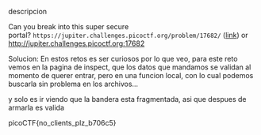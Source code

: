 descripcion

Can you break into this super secure portal? `https://jupiter.challenges.picoctf.org/problem/17682/` ([link](https://jupiter.challenges.picoctf.org/problem/17682/)) or http://jupiter.challenges.picoctf.org:17682

Solucion:
En estos retos es ser curiosos por lo que veo, para este reto vemos en la pagina de inspect, que los datos que mandamos se validan al momento de querer entrar, pero en una funcion local, con lo cual podemos buscarla sin problema en los archivos...

y solo es ir viendo que la bandera esta fragmentada, asi que despues de armarla es valida

picoCTF{no_clients_plz_b706c5}
